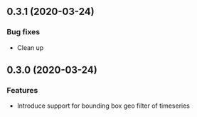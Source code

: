 ## 0.3.1 (2020-03-24)

### Bug fixes

-   Clean up

## 0.3.0 (2020-03-24)

### Features

-   Introduce support for bounding box geo filter of timeseries
